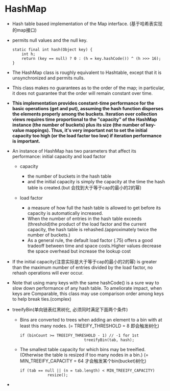 # HashMap 

- Hash table based implementation of the Map interface. (基于哈希表实现的map接口)

- permits null values and the null key.
    ```
    static final int hash(Object key) {
        int h;
        return (key == null) ? 0 : (h = key.hashCode()) ^ (h >>> 16);
    }
    ```

- The HashMap class is roughly equivalent to Hashtable, except that it is unsynchronized and permits nulls.




- This class makes no guarantees as to the order of the map; in particular, it does not guarantee that the order will remain constant over time.

- **This implementation provides constant-time performance for the basic operations (get and put), assuming the hash function disperses the elements properly among the buckets. Iteration over collection views requires time proportional to the "capacity" of the HashMap instance (the number of buckets) plus its size (the number of key-value mappings). Thus, it's very important not to set the initial capacity too high (or the load factor too low) if iteration performance is important.**

- An instance of HashMap has two parameters that affect its performance: initial capacity and load factor
    - capacity
        - the number of buckets in the hash table
        - and the initial capacity is simply the capacity at the time the hash table is created.(but 会找到大于等于cap的最小的2的幂)
        
    - load factor
        - a measure of how full the hash table is allowed to get before its capacity is automatically increased.
        - When the number of entries in the hash table exceeds (threshold)the product of the load factor and the current capacity, the hash table is rehashed.(approximately twice the number of buckets.)
        - As a general rule, the default load factor (.75) offers a good tradeoff between time and space costs.Higher values decrease the space overhead but increase the lookup cost
        
- If the initial capacity(注意实际是大于等于cap的最小的2的幂) is greater than the maximum number of entries divided by the load factor, no rehash operations will ever occur.

- Note that using many keys with the same hashCode() is a sure way to slow down performance of any hash table. To ameliorate impact, when keys are Comparable, this class may use comparison order among keys to help break ties.(complex)

- treeifyBin(单向链表红黑树化, 必须同时满足下面两个条件)
    - Bins are converted to trees when adding an element to a bin with at least this many nodes. (= TREEIFY_THRESHOLD = 8 即会触发树化)
        ```
        if (binCount >= TREEIFY_THRESHOLD - 1) // -1 for 1st
                                    treeifyBin(tab, hash);
        ```
    - The smallest table capacity for which bins may be treeified. (Otherwise the table is resized if too many nodes in a bin.) (= MIN_TREEIFY_CAPACITY = 64 才会触发某个bin(bucket)树化)
        ```
        if (tab == null || (n = tab.length) < MIN_TREEIFY_CAPACITY)
                    resize();
        ```
        
        
- 
